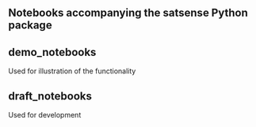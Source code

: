 ## Notebooks accompanying the satsense Python package

## demo_notebooks
Used for illustration of the functionality

## draft_notebooks
Used for development
